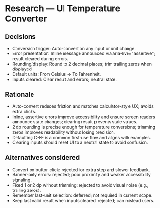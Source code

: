 # Research — UI Temperature Converter

## Decisions
- Conversion trigger: Auto-convert on any input or unit change.
- Error presentation: Inline message announced via aria-live="assertive"; result cleared during errors.
- Rounding/display: Round to 2 decimal places; trim trailing zeros when displayed.
- Default units: From Celsius → To Fahrenheit.
- Inputs cleared: Clear result and errors; neutral state.

## Rationale
- Auto-convert reduces friction and matches calculator-style UX; avoids extra clicks.
- Inline, assertive errors improve accessibility and ensure screen readers announce state changes; clearing result prevents stale values.
- 2 dp rounding is precise enough for temperature conversions; trimming zeros improves readability without losing precision.
- Defaulting C→F is a common first-use flow and aligns with examples.
- Clearing inputs should reset UI to a neutral state to avoid confusion.

## Alternatives considered
- Convert on button click: rejected for extra step and slower feedback.
- Banner-only errors: rejected; poor proximity and weaker accessibility signaling.
- Fixed 1 or 2 dp without trimming: rejected to avoid visual noise (e.g., trailing zeros).
- Remember last-unit selection: deferred; not required in current scope.
- Keep last valid result when inputs cleared: rejected; can mislead users.


